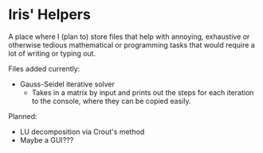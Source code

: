 # Iris' Helpers

A place where I (plan to) store files that help with annoying, exhaustive or otherwise tedious mathematical or programming tasks that would require a lot of writing or typing out.

Files added currently:
  - Gauss-Seidel iterative solver
    - Takes in a matrix by input and prints out the steps for each iteration to the console, where they can be copied easily.
   

Planned:
  - LU decomposition via Crout's method
  - Maybe a GUI???
